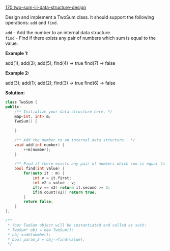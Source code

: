 [170.two-sum-iii-data-structure-design](https://leetcode.com/problems/two-sum-iii-data-structure-design/)  

Design and implement a TwoSum class. It should support the following operations: `add` and `find`.

`add` - Add the number to an internal data structure.  
`find` - Find if there exists any pair of numbers which sum is equal to the value.

**Example 1:**

add(1); add(3); add(5);
find(4) -> true
find(7) -> false

**Example 2:**

add(3); add(1); add(2);
find(3) -> true
find(6) -> false  



**Solution:**  

```cpp
class TwoSum {
public:
    /** Initialize your data structure here. */
    map<int, int> m;
    TwoSum() {
        
    }
    
    /** Add the number to an internal data structure.. */
    void add(int number) {
        ++m[number];
    }
    
    /** Find if there exists any pair of numbers which sum is equal to the value. */
    bool find(int value) {
        for(auto it : m) {
            int v = it.first;
            int v2 = value - v;
            if(v == v2) return it.second >= 2;
            if(m.count(v2)) return true;
        }
        return false;
    }
};

/**
 * Your TwoSum object will be instantiated and called as such:
 * TwoSum* obj = new TwoSum();
 * obj->add(number);
 * bool param_2 = obj->find(value);
 */
```
      
